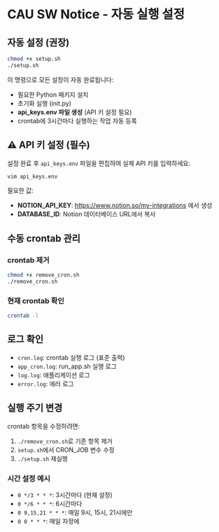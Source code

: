 # CAU SW Notice - 자동 실행 설정

## 자동 설정 (권장)

```bash
chmod +x setup.sh
./setup.sh
```

이 명령으로 모든 설정이 자동 완료됩니다:

-   필요한 Python 패키지 설치
-   초기화 실행 (init.py)
-   **api_keys.env 파일 생성** (API 키 설정 필요)
-   crontab에 3시간마다 실행하는 작업 자동 등록

## ⚠️ API 키 설정 (필수)

설정 완료 후 `api_keys.env` 파일을 편집하여 실제 API 키를 입력하세요:

```bash
vim api_keys.env
```

필요한 값:

-   **NOTION_API_KEY**: https://www.notion.so/my-integrations 에서 생성
-   **DATABASE_ID**: Notion 데이터베이스 URL에서 복사

## 수동 crontab 관리

### crontab 제거

```bash
chmod +x remove_cron.sh
./remove_cron.sh
```

### 현재 crontab 확인

```bash
crontab -l
```

## 로그 확인

-   `cron.log`: crontab 실행 로그 (표준 출력)
-   `app_cron.log`: run_app.sh 실행 로그
-   `log.log`: 애플리케이션 로그
-   `error.log`: 에러 로그

## 실행 주기 변경

crontab 항목을 수정하려면:

1. `./remove_cron.sh`로 기존 항목 제거
2. `setup.sh`에서 CRON_JOB 변수 수정
3. `./setup.sh` 재실행

### 시간 설정 예시

-   `0 */3 * * *`: 3시간마다 (현재 설정)
-   `0 */6 * * *`: 6시간마다
-   `0 9,15,21 * * *`: 매일 9시, 15시, 21시에만
-   `0 0 * * *`: 매일 자정에
